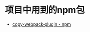 # 项目中用到的npm包



- [copy-webpack-plugin  -  npm](https://www.npmjs.com/package/copy-webpack-plugin)

